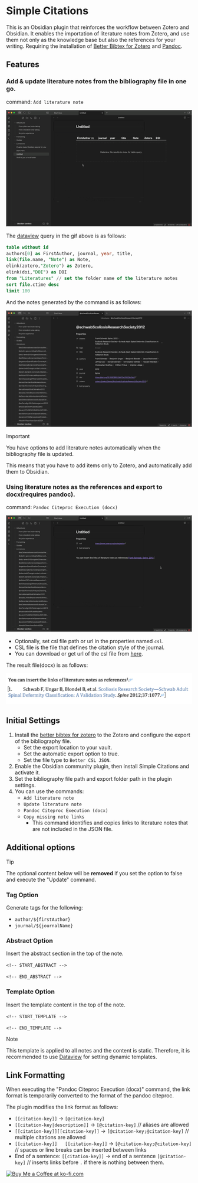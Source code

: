 # Simple Citations

This is an Obsidian plugin that reinforces the workflow between Zotero and Obsidian. It enables the importation of literature notes from Zotero, and use them not only as the knowledge base but also the references for your writing. Requiring the installation of [Better Bibtex for Zotero](https://retorque.re/zotero-better-bibtex/) and [Pandoc](https://pandoc.org).

## Features

### Add & update literature notes from the bibliography file in one go.

command: `Add literature note`

![](./assets/画面収録%202025-03-25%2020.50.50.gif)

The [dataview](https://github.com/blacksmithgu/obsidian-dataview) query in the gif above is as follows:

```sql
table without id 
authors[0] as FirstAuthor, journal, year, title, 
link(file.name, "Note") as Note,
elink(zotero,"Zotero") as Zotero,
elink(doi,"DOI") as DOI
from "Literatures" // set the folder name of the literature notes
sort file.ctime desc
limit 100
```

And the notes generated by the command is as follows:

![](./assets/スクリーンショット%202025-03-25%2021.03.17.jpg)

> [!important]
> You have options to add literature notes automatically when the bibliography file is updated.
> 
> This means that you have to add items only to Zotero, and automatically add them to Obsidian.

### Using literature notes as the references and export to docx(requires pandoc).

command: `Pandoc Citeproc Execution (docx)`

![](./assets/画面収録%202025-03-25%2021.01.31.gif)

- Optionally, set csl file path or url in the properties named `csl`.
- CSL file is the file that defines the citation style of the journal.
- You can download or get url of the csl file from [here](https://www.zotero.org/styles).

The result file(docx) is as follows:

![](./assets/スクリーンショット%202025-03-25%2021.02.08.jpg)

## Initial Settings 

1. Install the [better bibtex for zotero](https://retorque.re/zotero-better-bibtex/) to the Zotero and configure the export of the bibliography file.
    - Set the export location to your vault.
    - Set the automatic export option to true.
    - Set the file type to `Better CSL JSON`.
2. Enable the Obsidian community plugin, then install Simple Citations and activate it.
3. Set the bibliography file path and export folder path in the plugin settings.
4. You can use the commands:
    - `Add literature note`
    - `Update literature note`
    - `Pandoc Citeproc Execution (docx)`
    - `Copy missing note links`
      - This command identifies and copies links to literature notes that are not included in the JSON file.

## Additional options

> [!tip]
> The optional content below will be **removed** if you set the option to false and execute the "Update" command.

### Tag Option

Generate tags for the following:

- `author/${firstAuthor}`
- `journal/${journalName}`

### Abstract Option

Insert the abstract section in the top of the note.

`<!-- START_ABSTRACT -->`

`<!-- END_ABSTRACT -->`

### Template Option

Insert the template content in the top of the note.

`<!-- START_TEMPLATE -->`

`<!-- END_TEMPLATE -->`

> [!note]
> This template is applied to all notes and the content is static. 
> Therefore, it is recommended to use [Dataview](https://github.com/blacksmithgu/obsidian-dataview) for setting dynamic templates.

## Link Formatting 

When executing the "Pandoc Citeproc Execution (docx)" command, the link format is temporarily converted to the format of the pandoc citeproc.

The plugin modifies the link format as follows:
- `[[citation-key]]` → `[@citation-key]`
- `[[citation-key|description]]` → `[@citation-key]` // aliases are allowed
- `[[citation-key]][[citation-key]]` → `[@citation-key;@citation-key]` // multiple citations are allowed
- `[[citation-key]]   [[citation-key]]` → `[@citation-key;@citation-key]` // spaces or line breaks can be inserted between links
- End of a sentence: `[[citation-key]]` → end of a sentence `[@citation-key]` // inserts links before `.` if there is nothing between them.

<a href='https://ko-fi.com/Q5Q31CGF07' target='_blank'><img height='36' style='border:0px;height:36px;' src='https://storage.ko-fi.com/cdn/kofi6.png?v=6' border='0' alt='Buy Me a Coffee at ko-fi.com' /></a>